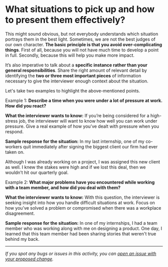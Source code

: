 # What situations to pick up and how to present them effectively?

This might sound obvious, but not everybody understands which situation portrays them in the best light. Sometimes, we are not the best judges of our own character. **The basic principle is that you avoid over-complicating things**. First of all, because you will not have much time to develop a point in full. Secondly, because this will help you make more impact.

It’s also imperative to talk about a **specific instance rather than your general responsibilities**. Share the right amount of relevant detail by identifying the **two or three most important pieces** of information necessary to give the interviewer enough context about the situation.

Let's take two examples to highlight the above-mentioned points. 

Example 1: **Describe a time when you were under a lot of pressure at work. How did you react?**

**What the interviewer wants to know:** If you’re being considered for a high-stress job, the interviewer will want to know how well you can work under pressure. Give a real example of how you’ve dealt with pressure when you respond.

**Sample response for the situation:** In my last internship, one of my co-workers quit immediately after signing the biggest client our firm had ever taken on.

Although I was already working on a project, I was assigned this new client as well. I knew the stakes were high and if we lost this deal, then we wouldn’t hit our quarterly goal.

Example 2: **What major problems have you encountered while working with a team member, and how did you deal with them?**

**What the interviewer wants to know:** With this question, the interviewer is seeking insight into how you handle difficult situations at work. Focus on how you’ve solved a problem or compromised when there was a workplace disagreement.

**Sample response for the situation:** In one of my internships, I had a team member who was working along with me on designing a product.  One day, I learned that this team member had been sharing stories that weren't true behind my back.


------

_If you spot any bugs or issues in this activity, you can [open an issue with your proposed change](https://github.com/microverseinc/curriculum-transversal-skills/blob/main/git-github/articles/open_issue.md)._
